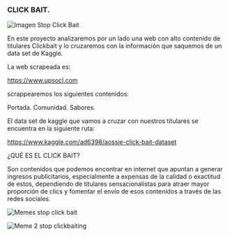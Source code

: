 
### CLICK BAIT.


![Imagen Stop Click Bait](https://github.com/marinapm90/data-labs/blob/f9c096cee99fbdd933a4f8fe8eb874d663f8bffd/module-1/web-project/your-code/maxresdefault.jpg)

En este proyecto analizaremos por un lado una web con alto contenido de titulares Clickbait y lo cruzaremos con la información que saquemos de un data set de Kaggle.

La web scrapeada es: 

https://www.upsocl.com

scrappearemos los siguientes contenidos:

Portada.
Comunidad.
Sabores.

El data set de kaggle que vamos a cruzar con nuestros titulares se encuentra en la siguiente ruta:

https://www.kaggle.com/ad6398/aossie-click-bait-dataset

¿QUÉ ES EL CLICK BAIT?

Son contenidos que podemos encontrar en internet que apuntan a generar ingresos publicitarios, especialmente a expensas de la calidad o exactitud  de estos, dependiendo de titulares sensacionalistas para atraer mayor proporción de clics y fomentar el envío de esos contenidos a través de las redes sociales.


![Memes stop click bait](https://github.com/marinapm90/data-labs/blob/f9c096cee99fbdd933a4f8fe8eb874d663f8bffd/module-1/web-project/your-code/k-stop-clickbait-bait-june-15-he-pooped-it-out-31675050.png)

![Meme 2 stop clickbaiting](https://github.com/marinapm90/data-labs/blob/f9c096cee99fbdd933a4f8fe8eb874d663f8bffd/module-1/web-project/your-code/stop-clickbait-5-57da924952678__700.jpg)



